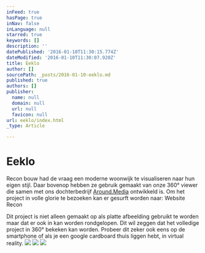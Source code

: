 ```yaml
---
inFeed: true
hasPage: true
inNav: false
inLanguage: null
starred: true
keywords: []
description: ''
datePublished: '2016-01-10T11:30:15.774Z'
dateModified: '2016-01-10T11:30:07.920Z'
title: Eeklo
author: []
sourcePath: _posts/2016-01-10-eeklo.md
published: true
authors: []
publisher:
  name: null
  domain: null
  url: null
  favicon: null
url: eeklo/index.html
_type: Article

---
```

# Eeklo

Recon bouw had de vraag een moderne woonwijk te visualiseren naar hun eigen stijl. Daar bovenop hebben ze gebruik gemaakt van onze 360° viewer die samen met ons dochterbedrijf [Around.Media][0] ontwikkeld is. Om het project in volle glorie te bezoeken kan er gesurft worden naar: Website Recon

Dit project is niet alleen gemaakt op als platte afbeelding gebruikt te worden maar dat er ook in kan worden rondgelopen. Dit wil zeggen dat het volledige project in 360° bekeken kan worden. Probeer dit zeker ook eens op de smartphone of als je een google cardboard thuis liggen hebt, in virtual reality.
![](https://the-grid-user-content.s3-us-west-2.amazonaws.com/a30bf78f-8861-4f1c-b99e-b144a984e69e.jpg)
![](https://the-grid-user-content.s3-us-west-2.amazonaws.com/014182c3-4b30-4e92-8b94-6b84aa0a0369.jpg)
![](https://the-grid-user-content.s3-us-west-2.amazonaws.com/54d6f34f-cb67-4f46-90f0-dfda7a7e8362.jpg)

[0]: www.around.media